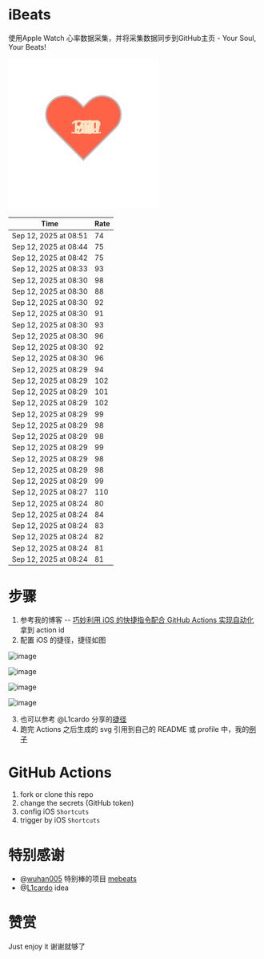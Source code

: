 # iBeats
使用Apple Watch 心率数据采集，并将采集数据同步到GitHub主页 - Your Soul, Your Beats!

![](./files/heart.svg)

<!--START_SECTION:my_heart_rate-->
| Time | Rate | 
 | ---- | ---- | 
| Sep 12, 2025 at 08:51 | 74 |
| Sep 12, 2025 at 08:44 | 75 |
| Sep 12, 2025 at 08:42 | 75 |
| Sep 12, 2025 at 08:33 | 93 |
| Sep 12, 2025 at 08:30 | 98 |
| Sep 12, 2025 at 08:30 | 88 |
| Sep 12, 2025 at 08:30 | 92 |
| Sep 12, 2025 at 08:30 | 91 |
| Sep 12, 2025 at 08:30 | 93 |
| Sep 12, 2025 at 08:30 | 96 |
| Sep 12, 2025 at 08:30 | 92 |
| Sep 12, 2025 at 08:30 | 96 |
| Sep 12, 2025 at 08:29 | 94 |
| Sep 12, 2025 at 08:29 | 102 |
| Sep 12, 2025 at 08:29 | 101 |
| Sep 12, 2025 at 08:29 | 102 |
| Sep 12, 2025 at 08:29 | 99 |
| Sep 12, 2025 at 08:29 | 98 |
| Sep 12, 2025 at 08:29 | 98 |
| Sep 12, 2025 at 08:29 | 99 |
| Sep 12, 2025 at 08:29 | 98 |
| Sep 12, 2025 at 08:29 | 98 |
| Sep 12, 2025 at 08:29 | 99 |
| Sep 12, 2025 at 08:27 | 110 |
| Sep 12, 2025 at 08:24 | 80 |
| Sep 12, 2025 at 08:24 | 84 |
| Sep 12, 2025 at 08:24 | 83 |
| Sep 12, 2025 at 08:24 | 82 |
| Sep 12, 2025 at 08:24 | 81 |
| Sep 12, 2025 at 08:24 | 81 |

<!--END_SECTION:my_heart_rate-->

# 步骤
1. 参考我的博客 -- [巧妙利用 iOS 的快捷指令配合 GitHub Actions 实现自动化](https://github.com/yihong0618/gitblog/issues/198) 拿到 action id
2. 配置 iOS 的捷径，捷径如图

![image](https://user-images.githubusercontent.com/15976103/122154218-0db0b480-ce97-11eb-93bb-5aec07c558dc.png)

![image](https://user-images.githubusercontent.com/15976103/122154236-186b4980-ce97-11eb-8e4b-70551a0391ae.png)

![image](https://user-images.githubusercontent.com/15976103/122154268-2d47dd00-ce97-11eb-902e-3acf292265a9.png)

![image](https://user-images.githubusercontent.com/15976103/122174055-fa144680-ceb4-11eb-9be2-3eb83cd516f7.png)

3. 也可以参考 @L1cardo 分享的[捷径](https://www.icloud.com/shortcuts/6ab6047b459c41ad822ad6b94b1c03d4)
4. 跑完 Actions 之后生成的 svg 引用到自己的 README 或 profile 中，我的[例子](https://github.com/yihong0618) 

# GitHub Actions

1. fork or clone this repo
2. change the secrets (GitHub token)
3. config iOS `Shortcuts` 
4. trigger by iOS `Shortcuts`

# 特别感谢
- @[wuhan005](https://github.com/wuhan005) 特别棒的项目 [mebeats](https://github.com/wuhan005/mebeats)
- @[L1cardo](https://github.com/L1cardo) idea

# 赞赏
Just enjoy it
谢谢就够了
